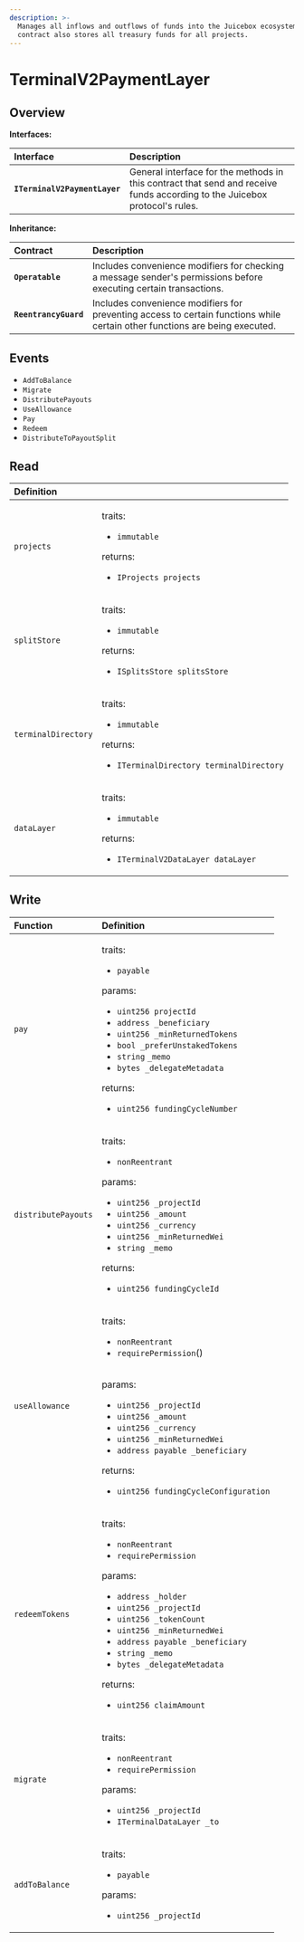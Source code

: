 ```yaml
---
description: >-
  Manages all inflows and outflows of funds into the Juicebox ecosystem. This
  contract also stores all treasury funds for all projects.
---
```


# TerminalV2PaymentLayer

## Overview

**Interfaces:**

| Interface | Description |
| :--- | :--- |
| **`ITerminalV2PaymentLayer`** | General interface for the methods in this contract that send and receive funds according to the Juicebox protocol's rules. |

**Inheritance:**

| Contract | Description |
| :--- | :--- |
| **`Operatable`** | Includes convenience modifiers for checking a message sender's permissions before executing certain transactions.  |
| **`ReentrancyGuard`** | Includes convenience modifiers for preventing access to certain functions while certain other functions are being executed.  |

## Events

* `AddToBalance`
* `Migrate`
* `DistributePayouts`
* `UseAllowance`
* `Pay`
* `Redeem`
* `DistributeToPayoutSplit`

## Read

<table>
  <thead>
    <tr>
      <th style="text-align:left">Definition</th>
      <th style="text-align:left"></th>
    </tr>
  </thead>
  <tbody>
    <tr>
      <td style="text-align:left"><code>projects</code>
      </td>
      <td style="text-align:left">
        <p>traits:</p>
        <ul>
          <li><code>immutable</code>
          </li>
        </ul>
        <p>returns:</p>
        <ul>
          <li><code>IProjects projects</code>
          </li>
        </ul>
      </td>
    </tr>
    <tr>
      <td style="text-align:left"><code>splitStore</code>
      </td>
      <td style="text-align:left">
        <p>traits:</p>
        <ul>
          <li><code>immutable</code>
          </li>
        </ul>
        <p>returns:</p>
        <ul>
          <li><code>ISplitsStore splitsStore</code>
          </li>
        </ul>
      </td>
    </tr>
    <tr>
      <td style="text-align:left"><code>terminalDirectory</code>
      </td>
      <td style="text-align:left">
        <p>traits:</p>
        <ul>
          <li><code>immutable</code>
          </li>
        </ul>
        <p>returns:</p>
        <ul>
          <li><code>ITerminalDirectory terminalDirectory</code>
          </li>
        </ul>
      </td>
    </tr>
    <tr>
      <td style="text-align:left"><code>dataLayer</code>
      </td>
      <td style="text-align:left">
        <p>traits:</p>
        <ul>
          <li><code>immutable</code>
          </li>
        </ul>
        <p>returns:</p>
        <ul>
          <li><code>ITerminalV2DataLayer dataLayer</code>
          </li>
        </ul>
      </td>
    </tr>
  </tbody>
</table>

## Write

<table>
  <thead>
    <tr>
      <th style="text-align:left">Function</th>
      <th style="text-align:left">Definition</th>
    </tr>
  </thead>
  <tbody>
    <tr>
      <td style="text-align:left"><code>pay</code>
      </td>
      <td style="text-align:left">
        <p>traits:</p>
        <ul>
          <li><code>payable</code>
          </li>
        </ul>
        <p>params:</p>
        <ul>
          <li><code>uint256 projectId</code>
          </li>
          <li><code>address _beneficiary</code>
          </li>
          <li><code>uint256 _minReturnedTokens</code>
          </li>
          <li><code>bool _preferUnstakedTokens</code>
          </li>
          <li><code>string</code>  <code>_memo</code>
          </li>
          <li><code>bytes _delegateMetadata</code>
          </li>
        </ul>
        <p>returns:</p>
        <ul>
          <li><code>uint256 fundingCycleNumber</code> 
          </li>
        </ul>
      </td>
    </tr>
    <tr>
      <td style="text-align:left"><code>distributePayouts</code>
      </td>
      <td style="text-align:left">
        <p>traits:</p>
        <ul>
          <li><code>nonReentrant</code>
          </li>
        </ul>
        <p>params:</p>
        <ul>
          <li><code>uint256 _projectId</code>
          </li>
          <li><code>uint256 _amount</code>
          </li>
          <li><code>uint256 _currency</code>
          </li>
          <li><code>uint256 _minReturnedWei</code>
          </li>
          <li><code>string _memo</code>
          </li>
        </ul>
        <p>returns:</p>
        <ul>
          <li><code>uint256 fundingCycleId</code>
          </li>
        </ul>
      </td>
    </tr>
    <tr>
      <td style="text-align:left"><code>useAllowance</code>
      </td>
      <td style="text-align:left">
        <p>traits:</p>
        <ul>
          <li><code>nonReentrant</code>
          </li>
          <li><code>requirePermission</code>()</li>
        </ul>
        <p>
          <br />params:</p>
        <ul>
          <li><code>uint256 _projectId</code>
          </li>
          <li><code>uint256 _amount</code>
          </li>
          <li><code>uint256 _currency</code>
          </li>
          <li><code>uint256 _minReturnedWei</code>
          </li>
          <li><code>address payable _beneficiary</code>
          </li>
        </ul>
        <p>returns:</p>
        <ul>
          <li><code>uint256 fundingCycleConfiguration</code>
          </li>
        </ul>
      </td>
    </tr>
    <tr>
      <td style="text-align:left"><code>redeemTokens</code>
      </td>
      <td style="text-align:left">
        <p>traits:</p>
        <ul>
          <li><code>nonReentrant</code>
          </li>
          <li><code>requirePermission</code>
          </li>
        </ul>
        <p>params:</p>
        <ul>
          <li><code>address _holder</code>
          </li>
          <li><code>uint256 _projectId</code>
          </li>
          <li><code>uint256 _tokenCount</code>
          </li>
          <li><code>uint256 _minReturnedWei</code>
          </li>
          <li><code>address payable _beneficiary</code>
          </li>
          <li><code>string _memo</code>
          </li>
          <li><code>bytes _delegateMetadata</code>
          </li>
        </ul>
        <p>returns:</p>
        <ul>
          <li><code>uint256 claimAmount</code>
          </li>
        </ul>
      </td>
    </tr>
    <tr>
      <td style="text-align:left"><code>migrate</code>
      </td>
      <td style="text-align:left">
        <p>traits:</p>
        <ul>
          <li><code>nonReentrant</code>
          </li>
          <li><code>requirePermission</code>
          </li>
        </ul>
        <p>params:</p>
        <ul>
          <li><code>uint256 _projectId</code>
          </li>
          <li><code>ITerminalDataLayer _to</code>
          </li>
        </ul>
      </td>
    </tr>
    <tr>
      <td style="text-align:left"><code>addToBalance</code>
      </td>
      <td style="text-align:left">
        <p>traits:</p>
        <ul>
          <li><code>payable</code>
          </li>
        </ul>
        <p>params:</p>
        <ul>
          <li><code>uint256 _projectId</code>
          </li>
        </ul>
      </td>
    </tr>
  </tbody>
</table>

